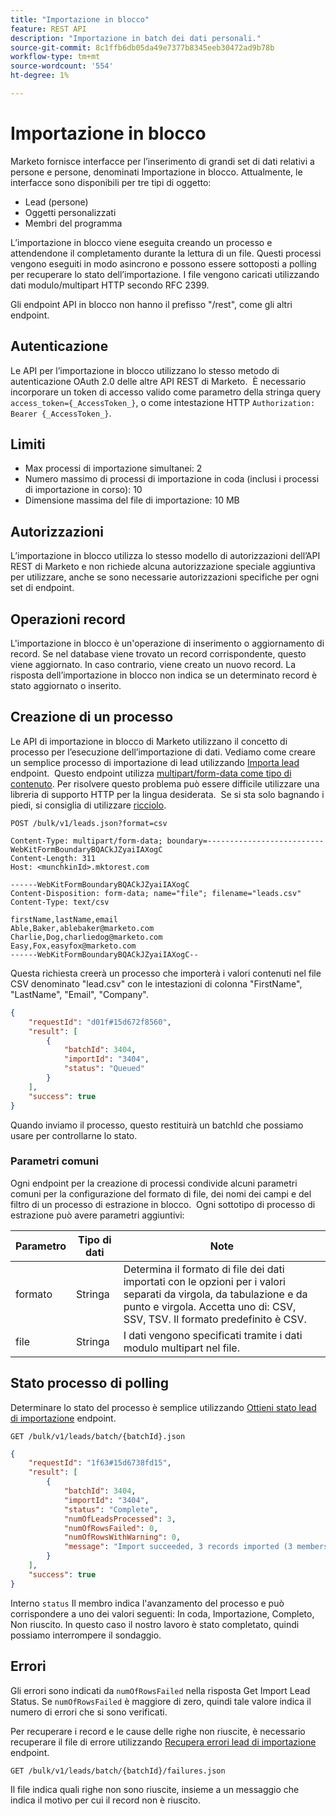 ```yaml
---
title: "Importazione in blocco"
feature: REST API
description: "Importazione in batch dei dati personali."
source-git-commit: 8c1ffb6db05da49e7377b8345eeb30472ad9b78b
workflow-type: tm+mt
source-wordcount: '554'
ht-degree: 1%

---
```



# Importazione in blocco

Marketo fornisce interfacce per l’inserimento di grandi set di dati relativi a persone e persone, denominati Importazione in blocco. Attualmente, le interfacce sono disponibili per tre tipi di oggetto:

- Lead (persone)
- Oggetti personalizzati
- Membri del programma

L’importazione in blocco viene eseguita creando un processo e attendendone il completamento durante la lettura di un file. Questi processi vengono eseguiti in modo asincrono e possono essere sottoposti a polling per recuperare lo stato dell’importazione. I file vengono caricati utilizzando dati modulo/multipart HTTP secondo RFC 2399.

Gli endpoint API in blocco non hanno il prefisso &quot;/rest&quot;, come gli altri endpoint.

## Autenticazione

Le API per l’importazione in blocco utilizzano lo stesso metodo di autenticazione OAuth 2.0 delle altre API REST di Marketo.  È necessario incorporare un token di accesso valido come parametro della stringa query `access_token={_AccessToken_}`, o come intestazione HTTP `Authorization: Bearer {_AccessToken_}`.

## Limiti

- Max processi di importazione simultanei: 2
- Numero massimo di processi di importazione in coda (inclusi i processi di importazione in corso): 10
- Dimensione massima del file di importazione: 10 MB

## Autorizzazioni

L’importazione in blocco utilizza lo stesso modello di autorizzazioni dell’API REST di Marketo e non richiede alcuna autorizzazione speciale aggiuntiva per utilizzare, anche se sono necessarie autorizzazioni specifiche per ogni set di endpoint.

## Operazioni record

L&#39;importazione in blocco è un&#39;operazione di inserimento o aggiornamento di record. Se nel database viene trovato un record corrispondente, questo viene aggiornato. In caso contrario, viene creato un nuovo record. La risposta dell’importazione in blocco non indica se un determinato record è stato aggiornato o inserito.

## Creazione di un processo

Le API di importazione in blocco di Marketo utilizzano il concetto di processo per l’esecuzione dell’importazione di dati. Vediamo come creare un semplice processo di importazione di lead utilizzando [Importa lead](https://developer.adobe.com/marketo-apis/api/mapi/#tag/Bulk-Import-Leads/operation/importLeadUsingPOST) endpoint.  Questo endpoint utilizza [multipart/form-data come tipo di contenuto](https://www.w3.org/Protocols/rfc1341/7_2_Multipart.html). Per risolvere questo problema può essere difficile utilizzare una libreria di supporto HTTP per la lingua desiderata.  Se si sta solo bagnando i piedi, si consiglia di utilizzare [ricciolo](https://curl.se/).

```
POST /bulk/v1/leads.json?format=csv
```

```
Content-Type: multipart/form-data; boundary=--------------------------WebKitFormBoundaryBQACkJZyaiIAXogC
Content-Length: 311
Host: <munchkinId>.mktorest.com
```

```
------WebKitFormBoundaryBQACkJZyaiIAXogC
Content-Disposition: form-data; name="file"; filename="leads.csv"
Content-Type: text/csv

firstName,lastName,email
Able,Baker,ablebaker@marketo.com
Charlie,Dog,charliedog@marketo.com
Easy,Fox,easyfox@marketo.com
------WebKitFormBoundaryBQACkJZyaiIAXogC--
```

Questa richiesta creerà un processo che importerà i valori contenuti nel file CSV denominato &quot;lead.csv&quot; con le intestazioni di colonna &quot;FirstName&quot;, &quot;LastName&quot;, &quot;Email&quot;, &quot;Company&quot;.

```json
{
    "requestId": "d01f#15d672f8560",
    "result": [
        {
            "batchId": 3404,
            "importId": "3404",
            "status": "Queued"
        }
    ],
    "success": true
}
```

Quando inviamo il processo, questo restituirà un batchId che possiamo usare per controllarne lo stato.

### Parametri comuni

Ogni endpoint per la creazione di processi condivide alcuni parametri comuni per la configurazione del formato di file, dei nomi dei campi e del filtro di un processo di estrazione in blocco.  Ogni sottotipo di processo di estrazione può avere parametri aggiuntivi:

| Parametro | Tipo di dati | Note |
|---|---|---|
| formato | Stringa | Determina il formato di file dei dati importati con le opzioni per i valori separati da virgola, da tabulazione e da punto e virgola. Accetta uno di: CSV, SSV, TSV. Il formato predefinito è CSV. |
| file | Stringa | I dati vengono specificati tramite i dati modulo multipart nel file. |


## Stato processo di polling

Determinare lo stato del processo è semplice utilizzando [Ottieni stato lead di importazione](https://developer.adobe.com/marketo-apis/api/mapi/#tag/Bulk-Import-Leads/operation/getImportLeadStatusUsingGET) endpoint.

```
GET /bulk/v1/leads/batch/{batchId}.json
```

```json
{
    "requestId": "1f63#15d6738fd15",
    "result": [
        {
            "batchId": 3404,
            "importId": "3404",
            "status": "Complete",
            "numOfLeadsProcessed": 3,
            "numOfRowsFailed": 0,
            "numOfRowsWithWarning": 0,
            "message": "Import succeeded, 3 records imported (3 members)"
        }
    ],
    "success": true
}
```

Interno `status` Il membro indica l&#39;avanzamento del processo e può corrispondere a uno dei valori seguenti: In coda, Importazione, Completo, Non riuscito. In questo caso il nostro lavoro è stato completato, quindi possiamo interrompere il sondaggio.

## Errori

Gli errori sono indicati da `numOfRowsFailed` nella risposta Get Import Lead Status. Se `numOfRowsFailed` è maggiore di zero, quindi tale valore indica il numero di errori che si sono verificati.

Per recuperare i record e le cause delle righe non riuscite, è necessario recuperare il file di errore utilizzando [Recupera errori lead di importazione](https://developer.adobe.com/marketo-apis/api/mapi/#tag/Bulk-Import-Leads/operation/getImportLeadFailuresUsingGET) endpoint.

```
GET /bulk/v1/leads/batch/{batchId}/failures.json
```

Il file indica quali righe non sono riuscite, insieme a un messaggio che indica il motivo per cui il record non è riuscito.
